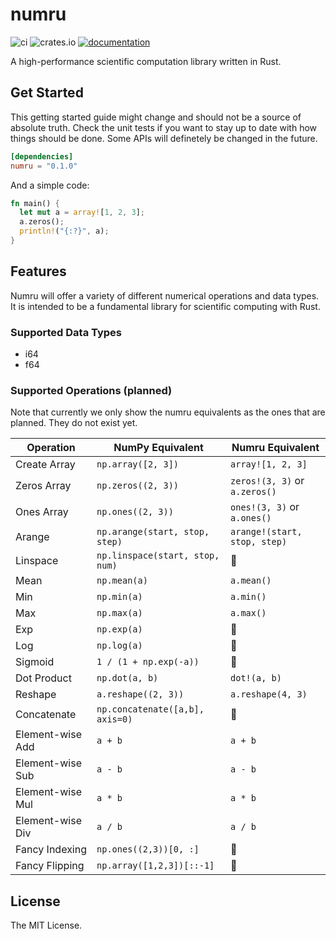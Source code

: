 # numru

![ci](https://img.shields.io/github/actions/workflow/status/mjovanc/numru/ci.yml?branch=main)
![crates.io](https://img.shields.io/crates/v/numru.svg)
[![documentation](https://img.shields.io/badge/docs-numru-blue?logo=rust)](https://docs.rs/numru/latest/)

A high-performance scientific computation library written in Rust.

## Get Started

This getting started guide might change and should not be a source of absolute truth. Check the unit tests if you want to stay up to date with how things should be done. Some APIs will definetely be changed in the future.

```toml
[dependencies]
numru = "0.1.0"
```

And a simple code:

```rust
fn main() {
  let mut a = array![1, 2, 3];
  a.zeros();
  println!("{:?}", a);
}
```

## Features

Numru will offer a variety of different numerical operations and data types. It is intended to be a fundamental library for scientific computing with Rust.

### Supported Data Types

- i64
- f64

### Supported Operations (planned)

Note that currently we only show the numru equivalents as the ones that are planned. They do not exist yet.

| Operation            | NumPy Equivalent                     | Numru Equivalent              |
|----------------------|-------------------------------------|----------------------------------|
| Create Array         | `np.array([2, 3])`                  | `array![1, 2, 3]`              |
| Zeros Array         | `np.zeros((2, 3))`                  | `zeros!(3, 3)` or `a.zeros()`             |
| Ones Array          | `np.ones((2, 3))`                   | `ones!(3, 3)` or `a.ones()`              |
| Arange             | `np.arange(start, stop, step)`      | `arange!(start, stop, step)` |
| Linspace           | `np.linspace(start, stop, num)`     | 🚧 |
| Mean               | `np.mean(a)`                        | `a.mean()`                  |
| Min                | `np.min(a)`                         | `a.min()`                    |
| Max                | `np.max(a)`                         | `a.max()`                    |
| Exp                | `np.exp(a)`                         | 🚧                    |
| Log                | `np.log(a)`                         | 🚧                    |
| Sigmoid            | `1 / (1 + np.exp(-a))`              | 🚧                |
| Dot Product        | `np.dot(a, b)`                      | `dot!(a, b)`                 |
| Reshape           | `a.reshape((2, 3))`                 | `a.reshape(4, 3)`             |
| Concatenate        | `np.concatenate([a,b], axis=0)`     | 🚧 |
| Element-wise Add   | `a + b`                             | `a + b`                          |
| Element-wise Sub   | `a - b`                             | `a - b`                         |
| Element-wise Mul   | `a * b`                             | `a * b`                          |
| Element-wise Div   | `a / b`                             | `a / b`                         |
| Fancy Indexing     | `np.ones((2,3))[0, :]`             | 🚧         |
| Fancy Flipping     | `np.array([1,2,3])[::-1]`          | 🚧      |

## License

The MIT License.
